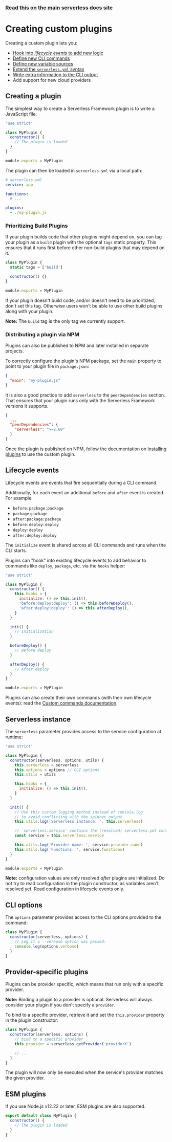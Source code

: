 <!--
title: Serverless Framework - Creating plugins
description: How to create custom plugins to customize the Serverless Framework
short_title: Serverless Plugins - Creating plugins
keywords: ['Serverless Framework', 'Plugins', 'Custom Plugins']
-->

<!-- DOCS-SITE-LINK:START automatically generated  -->

### [Read this on the main serverless docs site](https://www.serverless.com/framework/docs/guides/plugins/creating-plugins)

<!-- DOCS-SITE-LINK:END -->

# Creating custom plugins

Creating a custom plugin lets you:

- [Hook into _lifecycle events_ to add new logic](#lifecycle-events)
- [Define new CLI commands](custom-commands.md)
- [Define new variable sources](custom-variables.md)
- [Extend the `serverless.yml` syntax](custom-configuration.md)
- [Write extra information to the CLI output](cli-output.md)
- Add support for new cloud providers

## Creating a plugin

The simplest way to create a Serverless Framework plugin is to write a JavaScript file:

```javascript
'use strict'

class MyPlugin {
  constructor() {
    // The plugin is loaded
  }
}

module.exports = MyPlugin
```

The plugin can then be loaded in `serverless.yml` via a local path:

```yaml
# serverless.yml
service: app

functions:
  # ...

plugins:
  - ./my-plugin.js
```

### Prioritizing Build Plugins

If your plugin builds code that other plugins might depend on, you can tag your plugin as a `build` plugin with the optional `tags` static property. This ensures that it runs first before other non-build plugins that may depend on it.

```javascript
class MyPlugin {
  static tags = ['build']

  constructor() {}
}

module.exports = MyPlugin
```

If your plugin doesn't build code, and/or doesn't need to be prioritized, don't set this tag. Otherwise users won't be able to use other build plugins along with your plugin.

**Note:** The `build` tag is the only tag we currently support.

### Distributing a plugin via NPM

Plugins can also be published to NPM and later installed in separate projects.

To correctly configure the plugin's NPM package, set the `main` property to point to your plugin file in `package.json`:

```json
{
  "main": "my-plugin.js"
}
```

It is also a good practice to add `serverless` to the `peerDependencies` section. That ensures that your plugin runs only with the Serverless Framework versions it supports.

```json
{
  ...
  "peerDependencies": {
    "serverless": ">=2.60"
  }
}
```

Once the plugin is published on NPM, follow the documentation on [Installing plugins](README.md) to use the custom plugin.

## Lifecycle events

Lifecycle events are events that fire sequentially during a CLI command.

Additionally, for each event an additional `before` and `after` event is created. For example:

- `before:package:package`
- `package:package`
- `after:package:package`
- `before:deploy:deploy`
- `deploy:deploy`
- `after:deploy:deploy`

The `initialize` event is shared across all CLI commands and runs when the CLI starts.

Plugins can "hook" into existing lifecycle events to add behavior to commands like `deploy`, `package`, etc. via the `hooks` helper:

```javascript
'use strict'

class MyPlugin {
  constructor() {
    this.hooks = {
      initialize: () => this.init(),
      'before:deploy:deploy': () => this.beforeDeploy(),
      'after:deploy:deploy': () => this.afterDeploy(),
    }
  }

  init() {
    // Initialization
  }

  beforeDeploy() {
    // Before deploy
  }

  afterDeploy() {
    // After deploy
  }
}

module.exports = MyPlugin
```

Plugins can also create their own commands (with their own lifecycle events): read the [Custom commands documentation](custom-commands.md).

## Serverless instance

The `serverless` parameter provides access to the service configuration at runtime:

```javascript
'use strict'

class MyPlugin {
  constructor(serverless, options, utils) {
    this.serverless = serverless
    this.options = options // CLI options
    this.utils = utils

    this.hooks = {
      initialize: () => this.init(),
    }
  }

  init() {
    // Use this custom logging method instead of console.log
    // to avoid conflicting with the spinner output
    this.utils.log('Serverless instance: ', this.serverless)

    // `serverless.service` contains the (resolved) serverless.yml config
    const service = this.serverless.service

    this.utils.log('Provider name: ', service.provider.name)
    this.utils.log('Functions: ', service.functions)
  }
}

module.exports = MyPlugin
```

**Note:** configuration values are only resolved _after_ plugins are initialized. Do not try to read configuration in the plugin constructor, as variables aren't resolved yet. Read configuration in lifecycle events only.

## CLI options

The `options` parameter provides access to the CLI options provided to the command:

```javascript
class MyPlugin {
  constructor(serverless, options) {
    // Log if a --verbose option was passed:
    console.log(options.verbose)
  }
}
```

## Provider-specific plugins

Plugins can be provider specific, which means that run only with a specific provider.

**Note:** Binding a plugin to a provider is optional. Serverless will always consider your plugin if you don't specify a `provider`.

To bind to a specific provider, retrieve it and set the `this.provider` property in the plugin constructor:

```javascript
class MyPlugin {
  constructor(serverless, options) {
    // bind to a specific provider
    this.provider = serverless.getProvider('providerX')

    // ...
  }
}
```

The plugin will now only be executed when the service's provider matches the given provider.

## ESM plugins

If you use Node.js v12.22 or later, ESM plugins are also supported.

```javascript
export default class MyPlugin {
  constructor() {
    // The plugin is loaded
  }
}
```
